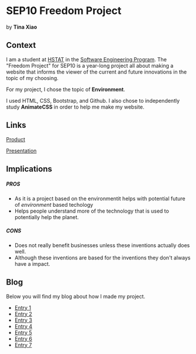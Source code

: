 # SEP10 Freedom Project
by **Tina Xiao**

## Context
I am a student at [HSTAT](https://www.hstat.org/) in the [Software Engineering Program](https://hstatsep.github.io/). The "Freedom Project" for SEP10 is a year-long project all about making a website that informs the viewer of the current and future innovations in the topic of my choosing.

For my project, I chose the topic of **Environment**.

I used HTML, CSS, Bootstrap, and Github. I also chose to independently study **AnimateCSS** in order to help me make my website.

## Links

[Product](https://tinax8774.github.io/sep10-freedom-project/)

[Presentation](https://docs.google.com/presentation/d/1-YT419ezOEkzjZ5IXaKf8Eo9za56W6TnmapehzMP36Q/edit?slide=id.g359e337d44f_0_10#slide=id.g359e337d44f_0_10)

## Implications
##### PROS
* As it is a project based on the environmentit helps with potential future of _environment_ based techology
* Helps people understand more of the technology that is used to potentially help the planet.
##### CONS
* Does not really benefit businesses unless these inventions actually does well.
* Although these inventions are based for the inventions they don't always have a impact. 


## Blog
Below you will find my blog about how I made my project.

* [Entry 1](blog/entry01.md)
* [Entry 2](blog/entry02.md)
* [Entry 3](blog/entry03.md)
* [Entry 4](blog/entry04.md)
* [Entry 5](blog/entry05.md)
* [Entry 6](blog/entry06.md)
* [Entry 7](blog/entry07.md)

